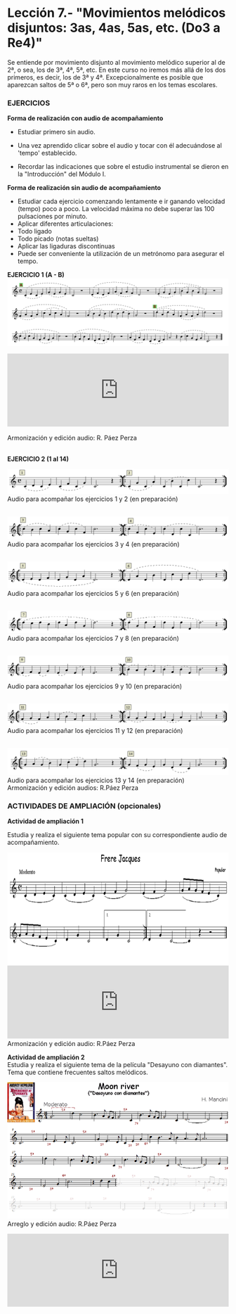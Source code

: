 
# Lección 7.- "Movimientos melódicos disjuntos: 3as, 4as, 5as, etc. (Do3 a Re4)"



Se entiende por movimiento disjunto al movimiento melódico superior al de 2ª, o sea, los de 3ª, 4ª, 5ª, etc. En este curso no iremos más allá de los dos primeros, es decir, los de 3ª y 4ª. Excepcionalmente es posible que aparezcan saltos de 5ª o 6ª, pero son muy raros en los temas escolares.

### EJERCICIOS

**Forma de realización con audio de acompañamiento** 

 - Estudiar primero sin audio.

 - Una vez aprendido clicar sobre el audio y tocar con él adecuándose al 'tempo' establecido.

 - Recordar las indicaciones que sobre el estudio instrumental se dieron en la "Introducción" del Módulo I.<br />
 
**Forma de realización sin audio de acompañamiento**
 - Estudiar cada ejercicio comenzando lentamente e ir ganando velocidad (tempo) poco a poco. La velocidad máxima no debe superar las 100 pulsaciones por minuto.
 - Aplicar diferentes articulaciones:
  - Todo ligado
  - Todo picado (notas sueltas)
  - Aplicar las ligaduras discontinuas
 - Puede ser conveniente la utilización de un metrónomo para asegurar el tempo.



**EJERCICIO 1 (A - B)**
![Grados disjuntos 3as y 4as](img/EjerFla_GradosDisj_3as_4as.gif)


<iframe width="100%" height="166" scrolling="no" frameborder="no" src="https://w.soundcloud.com/player/?url=https%3A//api.soundcloud.com/tracks/344090259&amp;color=%23ff5500&amp;auto_play=false&amp;hide_related=false&amp;show_comments=true&amp;show_user=true&amp;show_reposts=false"></iframe>

Armonización y edición audio: R. Páez Perza
<br />
<br />

**EJERCICIO 2 (1 al 14)**<br />


![](/assets/L7_GraDisjEjer2_1-2.gif)
Audio para acompañar los ejercicios 1 y 2 (en preparación)
<br />
<br />

![](/assets/L7_GraDisjEjer2_3-4.gif)
Audio para acompañar los ejercicios 3 y 4 (en preparación)
<br />
<br />

![](/assets/L7_GraDisjEjer2_5-6.gif)
Audio para acompañar los ejercicios 5 y 6 (en preparación)
<br />
<br />

![](/assets/L7_GraDisjEjer2_7-8.gif)
Audio para acompañar los ejercicios 7 y 8 (en preparación)
<br />
<br />

![](/assets/L7_GraDisjEjer2_9-10.gif)
Audio para acompañar los ejercicios 9 y 10 (en preparación)
<br />
<br />


![](/assets/L7_GraDisjEjer2_11-12.gif)
Audio para acompañar los ejercicios 11 y 12 (en preparación)
<br />
<br />

![](/assets/L7_GraDisj2_13-14.gif)
Audio para acompañar los ejercicios 13 y 14 (en preparación)<br /> Armonización y edición audios: R.Páez Perza
<br />


### ACTIVIDADES DE AMPLIACIÓN (opcionales)

**Actividad de ampliación 1**

Estudia y realiza el siguiente tema popular con su correspondiente audio de acompañamiento.

<img src="img/Frere_Jacques_(flauta).gif" height="255" alt="Frere Jacques (flauta)" title="Frere Jacques (flauta)" />

<iframe width="100%" height="166" scrolling="no" frameborder="no" src="https://w.soundcloud.com/player/?url=https%3A//api.soundcloud.com/tracks/344090303&amp;color=%23ff5500&amp;auto_play=false&amp;hide_related=false&amp;show_comments=true&amp;show_user=true&amp;show_reposts=false"></iframe>
Armonización y edición audio: R.Páez Perza
<br />


**Actividad de ampliación 2**<br /> Estudia y realiza el siguiente tema de la película "Desayuno con diamantes". Tema que contiene frecuentes saltos melódicos.
<br />

![Moon river flauta](img/L7_MoonRiver_GrDisjuntos_GRIS.gif)
Arreglo y edición audio: R.Páez Perza

<iframe width="100%" height="166" scrolling="no" frameborder="no" src="https://w.soundcloud.com/player/?url=https%3A//api.soundcloud.com/tracks/344090265&amp;color=%23ff5500&amp;auto_play=false&amp;hide_related=false&amp;show_comments=true&amp;show_user=true&amp;show_reposts=false"></iframe>
